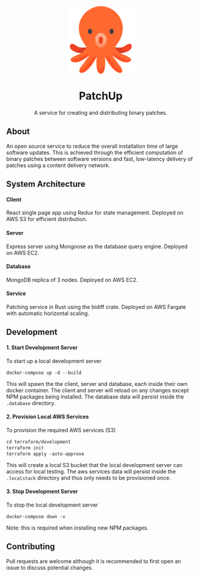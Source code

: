 <div align="center">
    <img src="./assets/octopus.svg" width="180" />
    <h1>PatchUp</h1>
    <p>A service for creating and distributing binary patches.</p>
</div>

## About
An open source service to reduce the overall installation time of large software updates. This is achieved through the efficient computation of binary patches between software versions and fast, low-latency delivery of patches using a content delivery network. 

## System Architecture
#### Client
React single page app using Redux for state management. Deployed on AWS S3 for efficient distribution.
#### Server
Express server using Mongoose as the database query engine. Deployed on AWS EC2.  
#### Database
MongoDB replica of 3 nodes. Deployed on AWS EC2.
#### Service
Patching service in Rust using the bidiff crate. Deployed on AWS Fargate with automatic horizontal scaling.

## Development
#### 1. Start Development Server
To start up a local development server
```
docker-compose up -d --build
```
This will spawn the the client, server and database, each inside their own docker container. The client and server will reload on any changes except NPM packages being installed. The database data will persist inside the `.database` directory.

#### 2. Provision Local AWS Services
To provision the required AWS services (S3)
```
cd terraform/development
terraform init
terraform apply -auto-approve
```
This will create a local S3 bucket that the local development server can access for local testing. The aws services data will persist inside the `.localstack` directory and thus only needs to be provisioned once.

#### 3. Stop Development Server
To stop the local development server
```
docker-compose down -v
```
Note: this is required when installing new NPM packages.

## Contributing
Pull requests are welcome although it is recommended to first open an issue to discuss potential changes.
